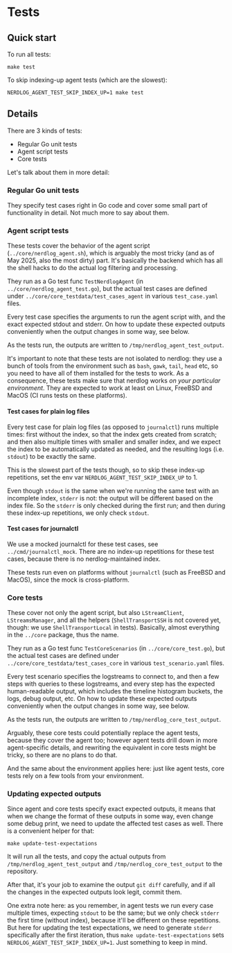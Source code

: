 # Tests

## Quick start

To run all tests:

```
make test
```

To skip indexing-up agent tests (which are the slowest):

```
NERDLOG_AGENT_TEST_SKIP_INDEX_UP=1 make test
```

## Details

There are 3 kinds of tests:

- Regular Go unit tests
- Agent script tests
- Core tests

Let's talk about them in more detail:

### Regular Go unit tests

They specify test cases right in Go code and cover some small part of functionality in detail. Not much more to say about them.

### Agent script tests

These tests cover the behavior of the agent script (`../core/nerdlog_agent.sh`), which is arguably the most tricky (and as of May 2025, also the most dirty) part. It's basically the backend which has all the shell hacks to do the actual log filtering and processing.

They run as a Go test func `TestNerdlogAgent` (in `../core/nerdlog_agent_test.go`), but the actual test cases are defined under `../core/core_testdata/test_cases_agent` in various `test_case.yaml` files.

Every test case specifies the arguments to run the agent script with, and the exact expected stdout and stderr. On how to update these expected outputs conveniently when the output changes in some way, see below.

As the tests run, the outputs are written to `/tmp/nerdlog_agent_test_output`.

It's important to note that these tests are not isolated to nerdlog: they use a bunch of tools from the environment such as `bash`, `gawk`, `tail`, `head` etc, so you need to have all of them installed for the tests to work. As a consequence, these tests make sure that nerdlog works *on your particular environment*. They are expected to work at least on Linux, FreeBSD and MacOS (CI runs tests on these platforms).

#### Test cases for plain log files

Every test case for plain log files (as opposed to `journalctl`) runs multiple times: first without the index, so that the index gets created from scratch; and then also multiple times with smaller and smaller index, and we expect the index to be automatically updated as needed, and the resulting logs (i.e. `stdout`) to be exactly the same.

This is the slowest part of the tests though, so to skip these index-up repetitions, set the env var `NERDLOG_AGENT_TEST_SKIP_INDEX_UP` to 1.

Even though `stdout` is the same when we're running the same test with an incomplete index, `stderr` is not: the output will be different based on the index file. So the `stderr` is only checked during the first run; and then during these index-up repetitions, we only check `stdout`.

#### Test cases for journalctl

We use a mocked journalctl for these test cases, see `../cmd/journalctl_mock`. There are no index-up repetitions for these test cases, because there is no nerdlog-maintained index.

These tests run even on platforms without `journalctl` (such as FreeBSD and MacOS), since the mock is cross-platform.

### Core tests

These cover not only the agent script, but also `LStreamClient`, `LStreamsManager`, and all the helpers (`ShellTransportSSH` is not covered yet, though: we use `ShellTransportLocal` in tests). Basically, almost everything in the `../core` package, thus the name.

They run as a Go test func `TestCoreScenarios` (in `../core/core_test.go`), but the actual test cases are defined under `../core/core_testdata/test_cases_core` in various `test_scenario.yaml` files.

Every test scenario specifies the logstreams to connect to, and then a few steps with queries to these logstreams, and every step has the expected human-readable output, which includes the timeline histogram buckets, the logs, debug output, etc. On how to update these expected outputs conveniently when the output changes in some way, see below.

As the tests run, the outputs are written to `/tmp/nerdlog_core_test_output`.

Arguably, these core tests could potentially replace the agent tests, because they cover the agent too; however agent tests drill down in more agent-specific details, and rewriting the equivalent in core tests might be tricky, so there are no plans to do that.

And the same about the environment applies here: just like agent tests, core tests rely on a few tools from your environment.

### Updating expected outputs

Since agent and core tests specify exact expected outputs, it means that when we change the format of these outputs in some way, even change some debug print, we need to update the affected test cases as well. There is a convenient helper for that:

```
make update-test-expectations
```

It will run all the tests, and copy the actual outputs from `/tmp/nerdlog_agent_test_output` and `/tmp/nerdlog_core_test_output` to the repository.

After that, it's your job to examine the output `git diff` carefully, and if all the changes in the expected outputs look legit, commit them.

One extra note here: as you remember, in agent tests we run every case multiple times, expecting `stdout` to be the same; but we only check `stderr` the first time (without index), because it'll be different on these repetitions. But here for updating the test expectations, we need to generate `stderr` specifically after the first iteration, thus `make update-test-expectations` sets `NERDLOG_AGENT_TEST_SKIP_INDEX_UP=1`. Just something to keep in mind.
